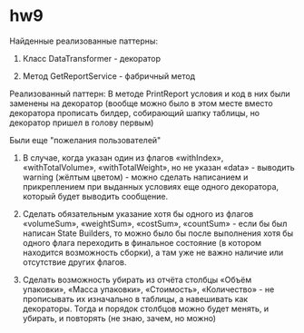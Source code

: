 # hw9
Найденные реализованные паттерны:
1) Класс DataTransformer - декоратор

2) Метод GetReportService - фабричный метод

Реализованный паттерн:
В методе PrintReport условия и код в них были заменены на декоратор (вообще можно было в этом месте вместо декоратора прописать билдер, собирающий шапку таблицы, но декоратор пришел в голову первым)

Были еще "пожелания пользователей"
1) В случае, когда указан один из флагов «withIndex», «withTotalVolume», «withTotalWeight», но не указан «data» -
выводить warning (жёлтым цветом) - можно сделать написанием и прикреплением при выданных условиях еще одного декоратора, который будет выводить сообщение.

2) Сделать обязательным указание хотя бы одного из флагов «volumeSum», «weightSum», «costSum», «countSum» - если бы был написан State Builders, то можно было бы после выполнения хотя бы одного флага переходить в финальное состояние (в котором находится возможность сборки), а там уже не важно наличие или отсутствие других флагов.

3) Сделать возможность убирать из отчёта столбцы «Объём упаковки», «Масса упаковки», «Стоимость», «Количество» - не прописывать их изначально в таблицы, а навешивать как декораторы. Тогда и порядок столбцов можно будет менять, и убирать, и повторять (не знаю, зачем, но можно)
